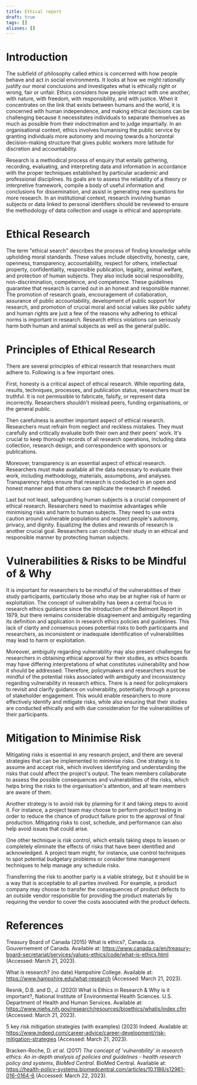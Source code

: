 ```yaml
---
title: Ethical report
draft: true
tags: []
aliases: []
---
```


# Introduction

The subfield of philosophy called ethics is concerned with how people behave and act in social environments. It looks at how we might rationally justify our moral conclusions and investigates what is ethically right or wrong, fair or unfair. Ethics considers how people interact with one another, with nature, with freedom, with responsibility, and with justice.
When it concentrates on the link that exists between humans and the world, it is concerned with human independence, and making ethical decisions can be challenging because it necessitates individuals to separate themselves as much as possible from their indoctrination and to judge impartially.
In an organisational context, ethics involves humanising the public service by granting individuals more autonomy and moving towards a horizontal decision-making structure that gives public workers more latitude for discretion and accountability.

Research is a methodical process of enquiry that entails gathering, recording, evaluating, and interpreting data and information in accordance with the proper techniques established by particular academic and professional disciplines.
Its goals are to assess the reliability of a theory or interpretive framework, compile a body of useful information and conclusions for dissemination, and assist in generating new questions for more research.
In an institutional context, research involving human subjects or data linked to personal identifiers should be reviewed to ensure the methodology of data collection and usage is ethical and appropriate.

# Ethical Research

The term "ethical search" describes the process of finding knowledge while upholding moral standards. These values include objectivity, honesty, care, openness, transparency, accountability, respect for others, intellectual property, confidentiality, responsible publication, legality, animal welfare, and protection of human subjects. They also include social responsibility, non-discrimination, competence, and competence. These guidelines guarantee that research is carried out in an honest and responsible manner. The promotion of research goals, encouragement of collaboration, assurance of public accountability, development of public support for research, and promotion of crucial moral and social values like public safety and human rights are just a few of the reasons why adhering to ethical norms is important in research. Research ethics violations can seriously harm both human and animal subjects as well as the general public.

# Principles of Ethical Research

There are several principles of ethical research that researchers must adhere to. Following is a few important ones.

First, honesty is a critical aspect of ethical research. While reporting data, results, techniques, processes, and publication status, researchers must be truthful. It is not permissible to fabricate, falsify, or represent data incorrectly. Researchers shouldn't mislead peers, funding organisations, or the general public.

Then carefulness is another important aspect of ethical research. Researchers must refrain from neglect and reckless mistakes. They must carefully and critically evaluate both their own and their peers' work. It's crucial to keep thorough records of all research operations, including data collection, research design, and correspondence with sponsors or publications.

Moreover, transparency is an essential aspect of ethical research. Researchers must make available all the data necessary to evaluate their work, including methodology, materials, assumptions, and analyses. Transparency helps ensure that research is conducted in an open and honest manner and that others can replicate the research if needed.

Last but not least, safeguarding human subjects is a crucial component of ethical research. Researchers need to maximise advantages while minimising risks and harm to human subjects. They need to use extra caution around vulnerable populations and respect people's autonomy, privacy, and dignity. Equalizing the duties and rewards of research is another crucial goal. Researchers can conduct their study in an ethical and responsible manner by protecting human subjects.

# Vulnerabilities & Risks to be Mindful of & Why

It is important for researchers to be mindful of the vulnerabilities of their study participants, particularly those who may be at higher risk of harm or exploitation. The concept of vulnerability has been a central focus in research ethics guidance since the introduction of the Belmont Report in 1979, but there remains considerable disagreement and ambiguity regarding its definition and application in research ethics policies and guidelines. This lack of clarity and consensus poses potential risks to both participants and researchers, as inconsistent or inadequate identification of vulnerabilities may lead to harm or exploitation.

Moreover, ambiguity regarding vulnerability may also present challenges for researchers in obtaining ethical approval for their studies, as ethics boards may have differing interpretations of what constitutes vulnerability and how it should be addressed. Therefore, policymakers and researchers must be mindful of the potential risks associated with ambiguity and inconsistency regarding vulnerability in research ethics. There is a need for policymakers to revisit and clarify guidance on vulnerability, potentially through a process of stakeholder engagement. This would enable researchers to more effectively identify and mitigate risks, while also ensuring that their studies are conducted ethically and with due consideration for the vulnerabilities of their participants.

# Mitigation to Minimise Risk

Mitigating risks is essential in any research project, and there are several strategies that can be implemented to minimise risks. One strategy is to assume and accept risk, which involves identifying and understanding the risks that could affect the project's output. The team members collaborate to assess the possible consequences and vulnerabilities of the risks, which helps bring the risks to the organisation's attention, and all team members are aware of them.

Another strategy is to avoid risk by planning for it and taking steps to avoid it. For instance, a project team may choose to perform product testing in order to reduce the chance of product failure prior to the approval of final production. Mitigating risks to cost, schedule, and performance can also help avoid issues that could arise.

One other technique is risk control, which entails taking steps to lessen or completely eliminate the effects of risks that have been identified and acknowledged. A project team might, for instance, use control techniques to spot potential budgetary problems or consider time management techniques to help manage any schedule risks.

Transferring the risk to another party is a viable strategy, but it should be in a way that is acceptable to all parties involved. For example, a product company may choose to transfer the consequences of product defects to an outside vendor responsible for providing the product materials by requiring the vendor to cover the costs associated with the product defects.

# References

Treasury Board of Canada (2015) What is ethics?, Canada.ca. Gouvernement of Canada. Available at: https://www.canada.ca/en/treasury-board-secretariat/services/values-ethics/code/what-is-ethics.html (Accessed: March 21, 2023). 

What is research? (no date) Hampshire College. Available at: https://www.hampshire.edu/what-research (Accessed: March 21, 2023). 

Resnik, D.B. and D., J. (2020) What is Ethics in Research & Why is it important?, National Institute of Environmental Health Sciences. U.S. Department of Health and Human Services. Available at: https://www.niehs.nih.gov/research/resources/bioethics/whatis/index.cfm (Accessed: March 21, 2023).

5 key risk mitigation strategies (with examples) (2023) Indeed. Available at: https://www.indeed.com/career-advice/career-development/risk-mitigation-strategies (Accessed: March 21, 2023). 

Bracken-Roche, D. _et al._ (2017) _The concept of 'vulnerability' in research ethics: An in-depth analysis of policies and guidelines - health research policy and systems_, _BioMed Central_. BioMed Central. Available at: https://health-policy-systems.biomedcentral.com/articles/10.1186/s12961-016-0164-6 (Accessed: March 22, 2023).